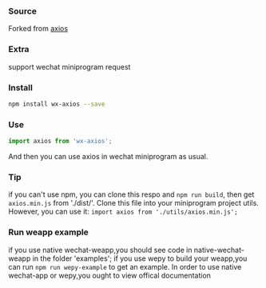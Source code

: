 ### Source

Forked from  [axios](https://github.com/axios/axios)

### Extra

support wechat miniprogram request

### Install

```bash
npm install wx-axios --save
```

### Use

```javascript
import axios from 'wx-axios';
```

And then you can use axios in wechat miniprogram as usual.

### Tip

if you can't use npm, you can clone this respo and `npm run build`, then get `axios.min.js` from './dist/'.
Clone this file into your miniprogram project utils.
However, you can use it:
`import axios from './utils/axios.min.js';`

### Run weapp example
if you use native wechat-weapp,you should see code in native-wechat-weapp in the folder 'examples';
if you use wepy to build your weapp,you can run `npm run wepy-example` to get an example.
In order to use native wechat-app or wepy,you ought to view offical documentation